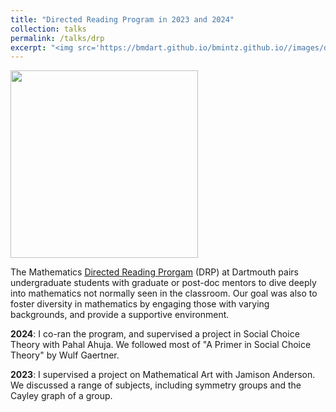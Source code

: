 ```yaml
---
title: "Directed Reading Program in 2023 and 2024"
collection: talks
permalink: /talks/drp
excerpt: "<img src='https://bmdart.github.io/bmintz.github.io//images/drp-banner.png' style='height:300px;'> "
---
```


<img src='https://bmdart.github.io/bmintz.github.io//images/drp-banner.png' style='height:300px;'>

The Mathematics <a href='https://math.dartmouth.edu/~drp/'>Directed Reading Prorgam</a> (DRP) at Dartmouth pairs undergraduate students with graduate or post-doc mentors to dive deeply into mathematics not normally seen in the classroom. Our goal was also to foster diversity in mathematics by engaging those with varying backgrounds, and provide a supportive environment.

<b>2024</b>: I co-ran the program, and supervised a project in Social Choice Theory with Pahal Ahuja. We followed most of "A Primer in Social Choice Theory" by Wulf Gaertner. 

<b>2023</b>: I supervised a project on Mathematical Art with Jamison Anderson. We discussed a range of subjects, including symmetry groups and the Cayley graph of a group. 
